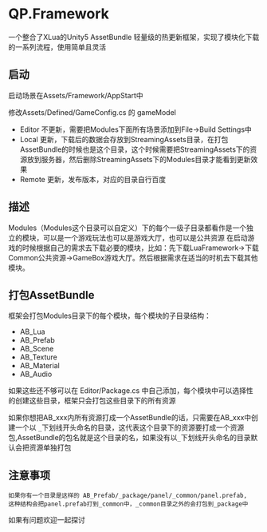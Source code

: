 # QP.Framework

一个整合了XLua的Unity5 AssetBundle 轻量级的热更新框架，实现了模块化下载的一系列流程，使用简单且灵活

启动
---
启动场景在Assets/Framework/AppStart中

修改Assets/Defined/GameConfig.cs 的 gameModel

* Editor 不更新，需要把Modules下面所有场景添加到File->Build Settings中
* Local  更新，下载后的数据会存放到StreamingAssets目录，在打包AssetBundle的时候也是这个目录，这个时候需要把StreamingAssets下的资源放到服务器，然后删除StreamingAssets下的Modules目录才能看到更新效果
* Remote 更新，发布版本，对应的目录自行百度


描述
---
Modules（Modules这个目录可以自定义）下的每个一级子目录都看作是一个独立的模块，可以是一个游戏玩法也可以是游戏大厅，也可以是公共资源
在启动游戏的时候根据自己的需求去下载必要的模块，比如：先下载LuaFramework->下载Common公共资源->GameBox游戏大厅。然后根据需求在适当的时机去下载其他模块。

打包AssetBundle
--
框架会打包Modules目录下的每个模块，每个模块的子目录结构：
* AB_Lua
* AB_Prefab
* AB_Scene
* AB_Texture
* AB_Material
* AB_Audio

如果这些还不够可以在 Editor/Package.cs 中自己添加，每个模块中可以选择性的创建这些目录，框架只会打包这些目录下的所有资源

如果你想把AB_xxx内所有资源打成一个AssetBundle的话，只需要在AB_xxx中创建一个以 `_`下划线开头命名的目录，这代表这个目录下的资源要打成一个资源包,AssetBundle的包名就是这个目录的名，如果没有以`_`下划线开头命名的目录默认会把资源单独打包

注意事项
---
    如果你有一个目录是这样的 AB_Prefab/_package/panel/_common/panel.prefab,
    这种结构会把panel.prefab打到_common中，_common目录之外的会打包到_package中

如果有问题欢迎一起探讨


